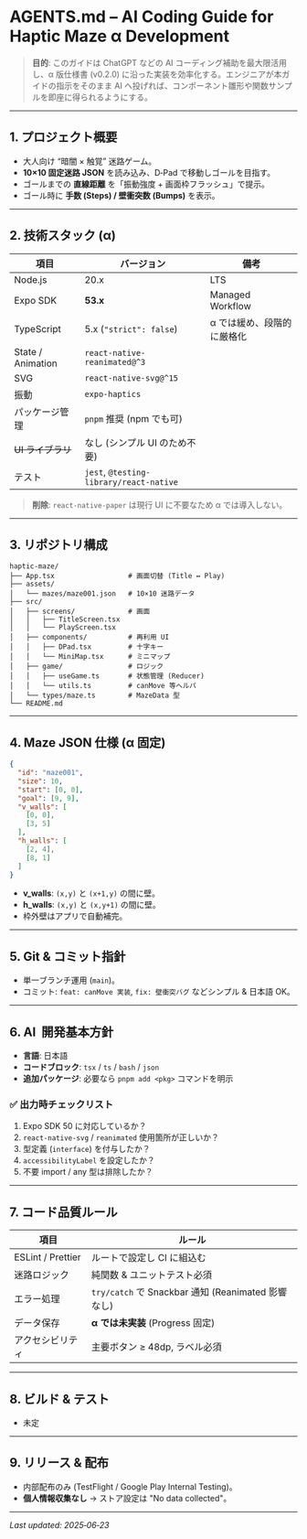 # AGENTS.md – AI Coding Guide for **Haptic Maze** α Development

> **目的**: このガイドは ChatGPT などの AI コーディング補助を最大限活用し、α 版仕様書 (v0.2.0) に沿った実装を効率化する。エンジニアが本ガイドの指示をそのまま AI へ投げれば、コンポーネント雛形や関数サンプルを即座に得られるようにする。

---

## 1. プロジェクト概要

- 大人向け “暗闇 × 触覚” 迷路ゲーム。
- **10×10 固定迷路 JSON** を読み込み、D‑Pad で移動しゴールを目指す。
- ゴールまでの **直線距離** を「振動強度 + 画面枠フラッシュ」で提示。
- ゴール時に **手数 (Steps) / 壁衝突数 (Bumps)** を表示。

---

## 2. 技術スタック (α)

| 項目              | バージョン                              | 備考                       |
| ----------------- | --------------------------------------- | -------------------------- |
| Node.js           | 20.x                                    | LTS                        |
| Expo SDK          | **53.x**                                | Managed Workflow           |
| TypeScript        | 5.x (`"strict": false`)                 | α では緩め、段階的に厳格化 |
| State / Animation | `react-native-reanimated@^3`            |                            |
| SVG               | `react-native-svg@^15`                  |                            |
| 振動              | `expo-haptics`                          |                            |
| パッケージ管理    | `pnpm` 推奨 (npm でも可)                |                            |
| ~~UI ライブラリ~~ | なし (シンプル UI のため不要)           |                            |
| テスト            | `jest`, `@testing-library/react-native` |                            |

> **削除**: `react-native-paper` は現行 UI に不要なため α では導入しない。

---

## 3. リポジトリ構成

```
haptic-maze/
├── App.tsx                  # 画面切替 (Title ↔ Play)
├── assets/
│   └── mazes/maze001.json   # 10×10 迷路データ
├── src/
│   ├── screens/             # 画面
│   │   ├── TitleScreen.tsx
│   │   └── PlayScreen.tsx
│   ├── components/          # 再利用 UI
│   │   ├── DPad.tsx         # 十字キー
│   │   └── MiniMap.tsx      # ミニマップ
│   ├── game/                # ロジック
│   │   ├── useGame.ts       # 状態管理 (Reducer)
│   │   └── utils.ts         # canMove 等ヘルパ
│   └── types/maze.ts        # MazeData 型
└── README.md
```

---

## 4. Maze JSON 仕様 (α 固定)

```json
{
  "id": "maze001",
  "size": 10,
  "start": [0, 0],
  "goal": [9, 9],
  "v_walls": [
    [0, 0],
    [3, 5]
  ],
  "h_walls": [
    [2, 4],
    [8, 1]
  ]
}
```

- **v_walls**: `(x,y)` と `(x+1,y)` の間に壁。
- **h_walls**: `(x,y)` と `(x,y+1)` の間に壁。
- 枠外壁はアプリで自動補完。

---

## 5. Git & コミット指針

- 単一ブランチ運用 (`main`)。
- コミット: `feat: canMove 実装`, `fix: 壁衝突バグ` などシンプル & 日本語 OK。

---

## 6. AI  開発基本方針

- **言語**: 日本語
- **コードブロック**: `tsx` / `ts` / `bash` / `json`
- **追加パッケージ**: 必要なら `pnpm add <pkg>` コマンドを明示

### ✅ 出力時チェックリスト

1. Expo SDK 50 に対応しているか？
2. `react-native-svg` / `reanimated` 使用箇所が正しいか？
3. 型定義 (`interface`) を付与したか？
4. `accessibilityLabel` を設定したか？
5. 不要 import / any 型は排除したか？

---

## 7. コード品質ルール

| 項目              | ルール                                             |
| ----------------- | -------------------------------------------------- |
| ESLint / Prettier | ルートで設定し CI に組込む                         |
| 迷路ロジック      | 純関数 & ユニットテスト必須                        |
| エラー処理        | `try/catch` で Snackbar 通知 (Reanimated 影響なし) |
| データ保存        | **α では未実装** (Progress 固定)                   |
| アクセシビリティ  | 主要ボタン ≥ 48dp, ラベル必須                      |

---

## 8. ビルド & テスト

- 未定

---

## 9. リリース & 配布

- 内部配布のみ (TestFlight / Google Play Internal Testing)。
- **個人情報収集なし** → ストア設定は "No data collected"。

---

_Last updated: 2025‑06‑23_
